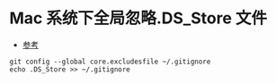 # Mac 系统下全局忽略.DS_Store 文件

- [参考](https://www.jianshu.com/p/8c0d262e49a6)

```
git config --global core.excludesfile ~/.gitignore
echo .DS_Store >> ~/.gitignore
```
